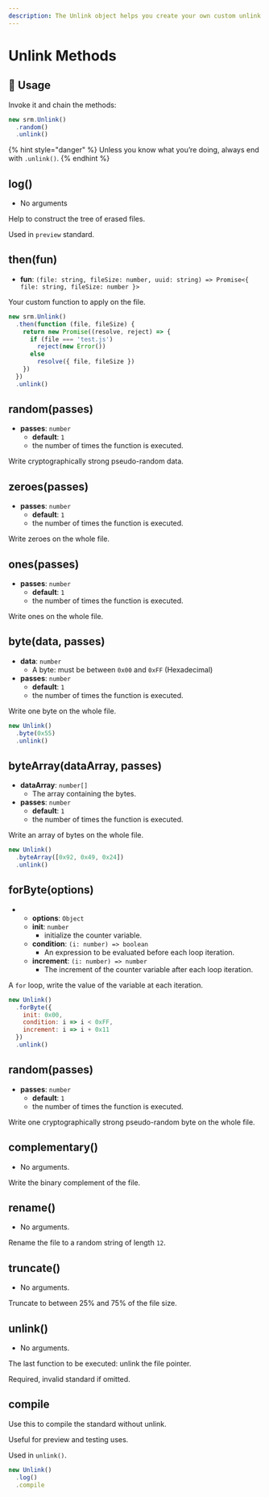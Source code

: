 ```yaml
---
description: The Unlink object helps you create your own custom unlink method.
---
```


# Unlink Methods

## 📘 Usage

Invoke it and chain the methods:

```javascript
new srm.Unlink()
  .random()
  .unlink()
```

{% hint style="danger" %}
Unless you know what you’re doing, always end with `.unlink()`.
{% endhint %}

## log\(\)

* No arguments

Help to construct the tree of erased files.

Used in `preview` standard.

## then\(fun\)

* **fun**: `(file: string, fileSize: number, uuid: string) => Promise<{ file: string, fileSize: number }>`

Your custom function to apply on the file.

```javascript
new srm.Unlink()
  .then(function (file, fileSize) {
    return new Promise((resolve, reject) => {
      if (file === 'test.js')
        reject(new Error())
      else
        resolve({ file, fileSize })
    })
  })
  .unlink()
```

## random\(passes\)

* **passes**: `number`
  * **default**: `1`
  * the number of times the function is executed.

Write cryptographically strong pseudo-random data.

## zeroes\(passes\)

* **passes**: `number`
  * **default**: `1`
  * the number of times the function is executed.

Write zeroes on the whole file.

## ones\(passes\)

* **passes**: `number`
  * **default**: `1`
  * the number of times the function is executed.

Write ones on the whole file.

## byte\(data, passes\)

* **data**: `number`
  * A byte: must be between `0x00` and `0xFF` \(Hexadecimal\)
* **passes**: `number`
  * **default**: `1`
  * the number of times the function is executed.

Write one byte on the whole file.

```javascript
new Unlink()
  .byte(0x55)
  .unlink()
```

## byteArray\(dataArray, passes\)

* **dataArray**: `number[]`
  * The array containing the bytes.
* **passes**: `number`
  * **default**: `1`
  * the number of times the function is executed.

Write an array of bytes on the whole file.

```javascript
new Unlink()
  .byteArray([0x92, 0x49, 0x24])
  .unlink()
```

## forByte\(options\)

* * **options**: `Object`
  * **init**: `number`
    * initialize the counter variable.
  * **condition**: `(i: number) => boolean`
    * An expression to be evaluated before each loop iteration.
  * **increment**: `(i: number) => number`
    * The increment of the counter variable after each loop iteration.

A `for` loop, write the value of the variable at each iteration.

```javascript
new Unlink()
  .forByte({
    init: 0x00,
    condition: i => i < 0xFF,
    increment: i => i + 0x11
  })
  .unlink()
```

## random\(passes\)

* **passes**: `number`
  * **default**: `1`
  * the number of times the function is executed.

Write one cryptographically strong pseudo-random byte on the whole file.

## complementary\(\)

* No arguments.

Write the binary complement of the file.

## rename\(\)

* No arguments.

Rename the file to a random string of length `12`.

## truncate\(\)

* No arguments.

Truncate to between 25% and 75% of the file size.

## unlink\(\)

* No arguments.

The last function to be executed: unlink the file pointer.

Required, invalid standard if omitted.

## compile

Use this to compile the standard without unlink.

Useful for preview and testing uses.

Used in `unlink()`.

```javascript
new Unlink()
  .log()
  .compile
```


